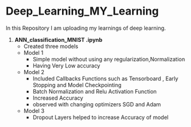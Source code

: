 # Deep_Learning_MY_Learning
In this Repository I am uploading my learnings of deep learning. 
1. **ANN_classification_MNIST .ipynb**
   - Created three models 
   - Model 1 
     - Simple model without using any regularization,Normalization 
     - Having Very Low accuracy 
   - Model 2 
     - Included Callbacks Functions such as Tensorboard , Early Stopping and Model Checkpointing 
     - Batch Normalization and Relu Activation Function 
     - Increased Accuracy 
     - observed with changing optimizers SGD and Adam  
   - Model 3 
     - Dropout Layers helped to increase Accuracy of model 
